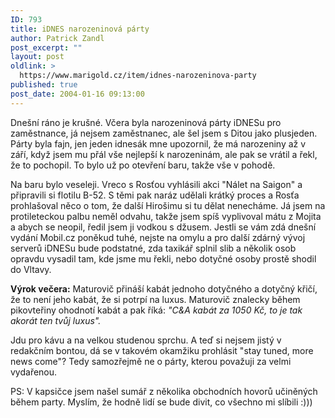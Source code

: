 ```yaml
---
ID: 793
title: iDNES narozeninová párty
author: Patrick Zandl
post_excerpt: ""
layout: post
oldlink: >
  https://www.marigold.cz/item/idnes-narozeninova-party
published: true
post_date: 2004-01-16 09:13:00
---
```

<p>
Dnešní ráno je krušné. Včera byla narozeninová párty iDNESu pro zaměstnance, já nejsem zaměstnanec, ale šel jsem s Ditou jako plusjeden. Párty byla fajn, jen jeden idnesák mne upozornil, že má narozeniny až v září, když jsem mu přál vše nejlepší k narozeninám, ale pak se vrátil a řekl, že to pochopil. To bylo už po otevření baru, takže vše v pohodě. </p>

<p>
Na baru bylo veseleji. Vreco s Rosťou vyhlásili akci "Nálet na Saigon" a připravili si flotilu B-52. S těmi pak naráz udělali krátký proces a Rosťa prohlašoval něco o tom, že další Hirošimu si tu dělat nenecháme. Já jsem na protileteckou palbu neměl odvahu, takže jsem spíš vyplivoval mátu z Mojita a abych se neopil, ředil jsem ji vodkou s džusem. Jestli se vám zdá dnešní vydání Mobil.cz poněkud tuhé, nejste na omylu a pro další zdárný vývoj serverů iDNESu bude podstatné, zda taxikář splnil slib a několik osob opravdu vysadil tam, kde jsme mu řekli, nebo dotyčné osoby prostě shodil do Vltavy. </p>

<p>
<STRONG>Výrok večera:</STRONG> Maturovič přináší kabát jednoho dotyčného a dotyčný křičí, že to není jeho kabát, že si potrpí na luxus. Maturovič znalecky během pikovteřiny ohodnotí kabát a pak říká: <EM>"C&amp;A kabát za 1050 Kč, to je tak akorát ten tvůj luxus".</EM></p>

<p>
Jdu pro kávu a na velkou studenou sprchu. A teď si nejsem jistý v redakčním bontou, dá se v takovém okamžiku prohlásit "stay tuned, more news come"? Tedy samozřejmě ne o párty, kterou považuji za velmi vydařenou. </p>

<p>
PS: V kapsičce jsem našel sumář z několika obchodních hovorů učiněných během party. Myslím, že hodně lidí se bude divit, co všechno mi slíbili :)))</p>
